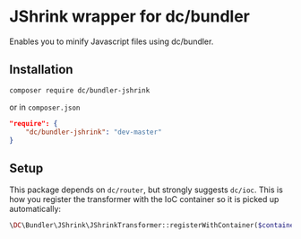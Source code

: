 # JShrink wrapper for dc/bundler

Enables you to minify Javascript files using dc/bundler.

## Installation

```
composer require dc/bundler-jshrink
```

or in `composer.json`

```json
"require": {
    "dc/bundler-jshrink": "dev-master"
}
```

## Setup

This package depends on `dc/router`, but strongly suggests `dc/ioc`. This is how you register the transformer with
the IoC container so it is picked up automatically:

```php
\DC\Bundler\JShrink\JShrinkTransformer::registerWithContainer($container);
```

